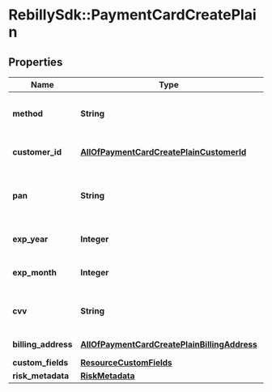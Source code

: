 # RebillySdk::PaymentCardCreatePlain

## Properties
Name | Type | Description | Notes
------------ | ------------- | ------------- | -------------
**method** | **String** | The method of payment instrument. | 
**customer_id** | [**AllOfPaymentCardCreatePlainCustomerId**](AllOfPaymentCardCreatePlainCustomerId.md) | The Customer&#x27;s ID. | 
**pan** | **String** | The card PAN (Primary Account Number). | 
**exp_year** | **Integer** | Card&#x27;s expiration year. | 
**exp_month** | **Integer** | Card&#x27;s expiration month. | 
**cvv** | **String** | Card&#x27;s cvv (card verification value). | [optional] 
**billing_address** | [**AllOfPaymentCardCreatePlainBillingAddress**](AllOfPaymentCardCreatePlainBillingAddress.md) | The billing address. | 
**custom_fields** | [**ResourceCustomFields**](ResourceCustomFields.md) |  | [optional] 
**risk_metadata** | [**RiskMetadata**](RiskMetadata.md) |  | [optional] 


